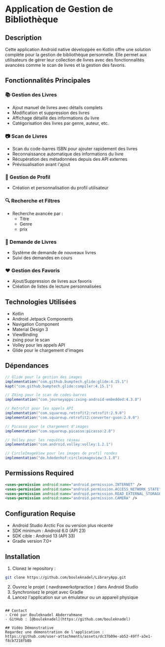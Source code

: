 # Application de Gestion de Bibliothèque

## Description
Cette application Android native développée en Kotlin offre une solution complète pour la gestion de bibliothèque personnelle. Elle permet aux utilisateurs de gérer leur collection de livres avec des fonctionnalités avancées comme le scan de livres et la gestion des favoris.

## Fonctionnalités Principales

### 📚 Gestion des Livres
- Ajout manuel de livres avec détails complets
- Modification et suppression des livres
- Affichage détaillé des informations du livre
- Catégorisation des livres par genre, auteur, etc.

### 📷 Scan de Livres
- Scan du code-barres ISBN pour ajouter rapidement des livres
- Reconnaissance automatique des informations du livre
- Récupération des métadonnées depuis des API externes
- Prévisualisation avant l'ajout

### 👤 Gestion de Profil
- Création et personnalisation du profil utilisateur

### 🔍 Recherche et Filtres
- Recherche avancée par :
  - Titre
  - Genre
  - prix

### 📱 Demande de Livres
- Système de demande de nouveaux livres
- Suivi des demandes en cours

### ❤️ Gestion des Favoris
- Ajout/Suppression de livres aux favoris
- Création de listes de lecture personnalisées

## Technologies Utilisées
- Kotlin
- Android Jetpack Components
- Navigation Component
- Material Design 3
- ViewBinding
- zxing pour le scan
- Volley pour les appels API
- Glide pour le chargement d'images

## Dépendances
```gradle
// Glide pour la gestion des images
implementation("com.github.bumptech.glide:glide:4.15.1")
kapt("com.github.bumptech.glide:compiler:4.15.1")

// ZXing pour le scan de codes-barres
implementation("com.journeyapps:zxing-android-embedded:4.3.0")

// Retrofit pour les appels API
implementation("com.squareup.retrofit2:retrofit:2.9.0")
implementation("com.squareup.retrofit2:converter-gson:2.9.0")

// Picasso pour le chargement d'images
implementation("com.squareup.picasso:picasso:2.8")

// Volley pour les requêtes réseau
implementation("com.android.volley:volley:1.2.1")

// CircleImageView pour les images de profil rondes
implementation("de.hdodenhof:circleimageview:3.1.0")
```

## Permissions Required
```xml
<uses-permission android:name="android.permission.INTERNET" />
<uses-permission android:name="android.permission.ACCESS_NETWORK_STATE" />
<uses-permission android:name="android.permission.READ_EXTERNAL_STORAGE" />
<uses-permission android:name="android.permission.CAMERA" />
```

## Configuration Requise
- Android Studio Arctic Fox ou version plus récente
- SDK minimum : Android 6.0 (API 23)
- SDK cible : Android 13 (API 33)
- Gradle version 7.0+

## Installation
1. Clonez le repository :
```bash
git clone https://github.com/bouleknadel/LibraryApp.git
```
2. Ouvrez le projet ( navdrawerkotpractice ) dans Android Studio
3. Synchronisez le projet avec Gradle
4. Lancez l'application sur un émulateur ou un appareil physique

```

## Contact
- Créé par Bouleknadel Abderrahmane
- GitHub : [@bouleknadel](https://github.com/bouleknadel)

## Vidéo Démonstrative
Regardez une démonstration de l'application :
https://github.com/user-attachments/assets/dc37b09e-ab52-49ff-a3e1-f8cb7218fb8b

